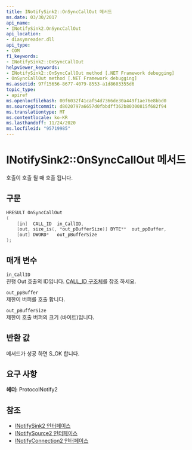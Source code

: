 ```yaml
---
title: INotifySink2::OnSyncCallOut 메서드
ms.date: 03/30/2017
api_name:
- INotifySink2.OnSyncCallOut
api_location:
- diasymreader.dll
api_type:
- COM
f1_keywords:
- INotifySink2::OnSyncCallOut
helpviewer_keywords:
- INotifySink2::OnSyncCallOut method [.NET Framework debugging]
- OnSyncCallOut method [.NET Framework debugging]
ms.assetid: 97f15656-8677-4079-8553-a1d8603355d6
topic_type:
- apiref
ms.openlocfilehash: 00f6032f41caf54d7366de30a449f1ae76e8bbd0
ms.sourcegitcommit: d8020797a6657d0fbbdff362b80300815f682f94
ms.translationtype: MT
ms.contentlocale: ko-KR
ms.lasthandoff: 11/24/2020
ms.locfileid: "95719985"
---
```

# <a name="inotifysink2onsynccallout-method"></a>INotifySink2::OnSyncCallOut 메서드

호출이 호출 될 때 호출 됩니다.  
  
## <a name="syntax"></a>구문  
  
```cpp  
HRESULT OnSyncCallOut  
(  
    [in]  CALL_ID  in_CallID,  
    [out, size_is(, *out_pBufferSize)] BYTE**  out_ppBuffer,  
    [out] DWORD*   out_pBufferSize  
);  
```  
  
## <a name="parameters"></a>매개 변수  

 `in_CallID`  
 진행 Out 호출의 ID입니다. [CALL_ID 구조체](call-id-structure.md)를 참조 하세요.  
  
 `out_ppBuffer`  
 제한이 버퍼를 호출 합니다.  
  
 `out_pBufferSize`  
 제한이 호출 버퍼의 크기 (바이트)입니다.  
  
## <a name="return-value"></a>반환 값  

 메서드가 성공 하면 S_OK 합니다.  
  
## <a name="requirements"></a>요구 사항  

 **헤더:** ProtocolNotify2  
  
## <a name="see-also"></a>참조

- [INotifySink2 인터페이스](inotifysink2-interface.md)
- [INotifySource2 인터페이스](inotifysource2-interface.md)
- [INotifyConnection2 인터페이스](inotifyconnection2-interface.md)
